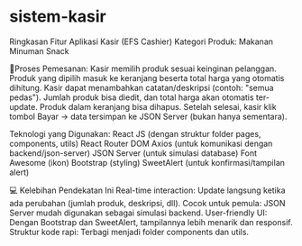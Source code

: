 # sistem-kasir

Ringkasan Fitur Aplikasi Kasir (EFS Cashier)
Kategori Produk:
Makanan
Minuman
Snack

🧾Proses Pemesanan:
Kasir memilih produk sesuai keinginan pelanggan.
Produk yang dipilih masuk ke keranjang beserta total harga yang otomatis dihitung.
Kasir dapat menambahkan catatan/deskripsi (contoh: "semua pedas").
Jumlah produk bisa diedit, dan total harga akan otomatis ter-update.
Produk dalam keranjang bisa dihapus.
Setelah selesai, kasir klik tombol Bayar → data tersimpan ke JSON Server (bukan hanya sementara).

Teknologi yang Digunakan:
React JS (dengan struktur folder pages, components, utils)
React Router DOM
Axios (untuk komunikasi dengan backend/json-server)
JSON Server (untuk simulasi database)
Font Awesome (ikon)
Bootstrap (styling)
SweetAlert (untuk konfirmasi/tampilan alert)

💻 Kelebihan Pendekatan Ini
Real-time interaction: Update langsung ketika ada perubahan (jumlah produk, deskripsi, dll).
Cocok untuk pemula: JSON Server mudah digunakan sebagai simulasi backend.
User-friendly UI: Dengan Bootstrap dan SweetAlert, tampilannya lebih menarik dan responsif.
Struktur kode rapi: Terbagi menjadi folder components dan utils.
